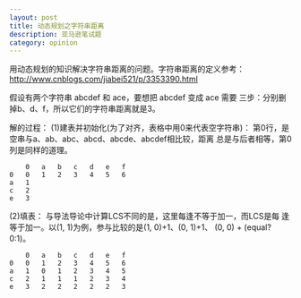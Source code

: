 ```yaml
---
layout: post
title: 动态规划之字符串距离
description: 亚马逊笔试题
category: opinion
---
```


用动态规划的知识解决字符串距离的问题。字符串距离的定义参考：
http://www.cnblogs.com/jiabei521/p/3353390.html

假设有两个字符串 abcdef 和 ace，要想把 abcdef 变成 ace 需要
三步：分别删掉b、d、f，所以它们的字符串距离就是3。

解的过程：
(1)建表并初始化(为了对齐，表格中用0来代表空字符串)：
第0行，是空串与a、ab、abc、abcd、abcde、abcdef相比较，距离
总是与后者相等，第0列是同样的道理。

        0   a   b   c   d   e   f
    0   0   1   2   3   4   5   6
    a   1
    c   2
    e   3

(2)填表：
与导法导论中计算LCS不同的是，这里每逢不等于加一，而LCS是每
逢等于加一。以(1, 1)为例，参与比较的是(1, 0)+1、(0, 1)+1、
(0, 0) + (equal?0:1)。

        0   a   b   c   d   e   f
    0   0   1   2   3   4   5   6
    a   1   0   1   2   3   4   5
    c   2   1   1   1   2   3   4
    e   3   2   2   2   2   2   3
